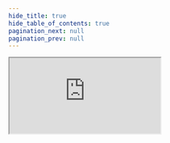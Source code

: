 ```yaml
--- 
hide_title: true
hide_table_of_contents: true
pagination_next: null
pagination_prev: null
---
```


<iframe src="https://www.processon.com/embed/64f39649b08bb5658e805f9c"></iframe>